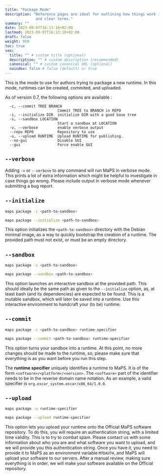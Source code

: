 ```yaml
---
title: "Package Mode"
description: "Reference pages are ideal for outlining how things work in terse
              and clear terms."
summary: ""
date: 2023-09-07T16:13:18+02:00
lastmod: 2023-09-07T16:13:18+02:00
draft: false
weight: 920
toc: true
seo:
  title: "" # custom title (optional)
  description: "" # custom description (recommended)
  canonical: "" # custom canonical URL (optional)
  noindex: false # false (default) or true
---
```


This is the mode to use for authors trying to package a new runtime. In this
mode, runtimes can be created, commited, and uploaded.

As of version 0.7, the following options are available :

```text
  -c, --commit TREE BRANCH
                        Commit TREE to BRANCH in REPO
  -i, --initialize DIR  initialize DIR with a good base tree
  -s, --sandbox LOCATION
                        Start a sandbox at LOCATION
  -v, --verbose         enable verbose output
  --repo REPO           Repository to use
  -u, --upload RUNTIME  Upload RUNTIME for publishing.
  --no-gui              Disable GUI
  --gui                 Force enable GUI
```

## `--verbose`

Adding `-v` or `--verbose` to any command will run MaPS in verbose mode. This
prints a lot of extra information which might be helpful to investigate in case
things go wrong. Please include output in verbose mode whenever submitting a bug
report.

## `--initialize`

```bash
maps package -i <path-to-sandbox>
```

```bash
maps package --initialize <path-to-sandbox>
```

This option initializes the `<path-to-sandbox>` directory with the Debian
minimal image, as a way to quickly bootstrap the creation of a runtime. The
provided path must not exist, or must be an empty directory.

## `--sandbox`

```bash
maps package -s <path-to-sandbox>
```

```bash
maps package --sandbox <path-to-sandbox>
```

This option launches an interactive sandbox at the provided path. This should
ideally be the same path as given to the `--initialize` option, as, at least
bash (and its dependencies) are expected to be found. This is a mutable sandbox,
which will later be saved into a runtime. Use this interactive environment to
handcraft your (to be) runtime.

## `--commit`

```bash
maps package -c <path-to-sandbox> runtime-specifier
```

```bash
maps package --commit <path-to-sandbox> runtime-specifier
```

This option turns your sandbox into a runtime. At this point, no more changes
should be made to the runtime, so, please make sure that everything is as you
want before you run this step.

The **runtime specifier** uniquely identifies a runtime to MaPS. It is of the
form `<software>/<platform>/<version>`. The `<software>` part of the identifier
needs to be in the reverse domain name notation. As an example, a valid
specifier is `org.oscar_system.oscar/x86_64/1.0.0`.

## `--upload`

```bash
maps package -u runtime-specifier
```

```bash
maps package --upload runtime-specifier
```

This option lets you upload your runtime onto the Official MaPS software
repository. To do this, you will require an authentication string, with a
limited time validity. This is to try to combat spam. Please contact us with
some information about who you are and what software you want to upload, and we
will provide you this authentication string. Once you have it, you need to
provide it to MaPS as an environment variable `MTDAUTH`, and MaPS will upload
your software to our servers. After a manual review, making sure everything is
in order, we will make your software available on the Official repository.
